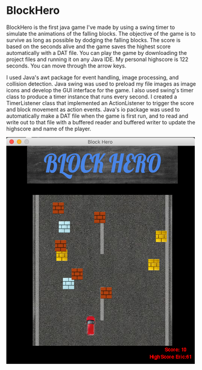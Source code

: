 # BlockHero
BlockHero is the first java game I've made by using a swing timer to simulate the animations of the falling blocks. The objective of the game is to survive as long as possible by dodging the falling blocks. The score is based on the seconds alive and the game saves the highest score automatically with a DAT file. You can play the game by downloading the project files and running it on any Java IDE. My personal highscore is 122 seconds. You can move through the arrow keys. 

I used Java's awt package for event handling, image processing, and collision detection. Java swing was used to preload my file images as image icons and develop the GUI interface for the game. I also used swing's timer class to produce a timer instance that runs every second. I created a TimerListener class that implemented an ActionListener to trigger the score and block movement as action events. Java's io package was used to automatically make a DAT file when the game is first run, and to read and write out to that file with a buffered reader and buffered writer to update the highscore and name of the player.


![Alt text](/assets/Screenshot.png?raw=true "BLOCK HERO")

